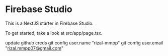 # Firebase Studio

This is a NextJS starter in Firebase Studio.

To get started, take a look at src/app/page.tsx.


update github creds
git config user.name "rizal-mmpp"
git config user.email "rizal.mmpp07@gmail.com"